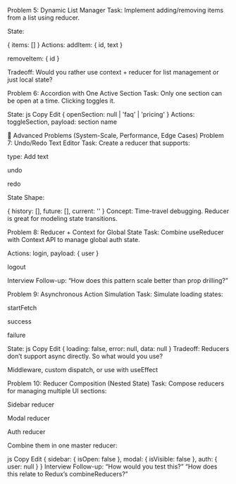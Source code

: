 

Problem 5: Dynamic List Manager
Task: Implement adding/removing items from a list using reducer.

State:

{ items: [] }
Actions:
addItem: { id, text }

removeItem: { id }

Tradeoff:
Would you rather use context + reducer for list management or just local state?

Problem 6: Accordion with One Active Section
Task: Only one section can be open at a time. Clicking toggles it.

State:
js
Copy
Edit
{ openSection: null | 'faq' | 'pricing' }
Actions:
toggleSection, payload: section name

🔺 Advanced Problems (System-Scale, Performance, Edge Cases)
Problem 7: Undo/Redo Text Editor
Task: Create a reducer that supports:

type: Add text

undo

redo

State Shape:

{
  history: [],
  future: [],
  current: ''
}
Concept:
Time-travel debugging. Reducer is great for modeling state transitions.

Problem 8: Reducer + Context for Global State
Task: Combine useReducer with Context API to manage global auth state.

Actions:
login, payload: { user }

logout

Interview Follow-up:
“How does this pattern scale better than prop drilling?”

Problem 9: Asynchronous Action Simulation
Task: Simulate loading states:

startFetch

success

failure

State:
js
Copy
Edit
{ loading: false, error: null, data: null }
Tradeoff:
Reducers don’t support async directly. So what would you use?

Middleware, custom dispatch, or use with useEffect

Problem 10: Reducer Composition (Nested State)
Task: Compose reducers for managing multiple UI sections:

Sidebar reducer

Modal reducer

Auth reducer

Combine them in one master reducer:

js
Copy
Edit
{
  sidebar: { isOpen: false },
  modal: { isVisible: false },
  auth: { user: null }
}
Interview Follow-up:
“How would you test this?”
“How does this relate to Redux’s combineReducers?”
